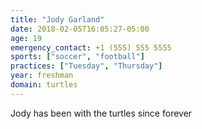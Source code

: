 ```yaml
---
title: "Jody Garland"
date: 2018-02-05T16:05:27-05:00
age: 19
emergency_contact: +1 (555) 555 5555
sports: ["soccer", "football"]
practices: ["Tuesday", "Thursday"]
year: freshman
domain: turtles
---
```


Jody has been with the turtles since forever

